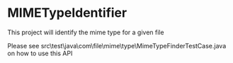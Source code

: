 MIMETypeIdentifier
==================

This project will identify the mime type for a given file

Please see src\test\java\com\file\mime\type\MimeTypeFinderTestCase.java on how to use this API
